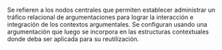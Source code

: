 Se refieren a los nodos centrales que permiten establecer administrar un tráfico relacional de argumentaciones para lograr la interacción e integración de los contextos argumentales. Se configuran usando una argumentación que luego se incorpora en las estructuras contextuales donde deba ser aplicada para su reutilización.
